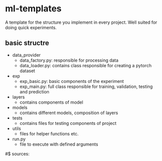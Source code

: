 # ml-templates
A template for the structure you implement in every project. Well suited for doing quick experiments.

## basic structre

* data_provider
    * data_factory.py: responsible for processing data
    * data_loader.py: contains class responsible for creating a pytorch dataset
* exp
    * exp_basic.py: basic components of the experiment
    * exp_main.py: full class responsible for training, validation, testing and prediction
* layers
    * contains components of model
* models
    * contains different models, composition of layers
* tests
    * contains files for testing components of project
* utils
    * files for helper functions etc.
* run.py
    * file to execute with defined arguments

#$ sources:






